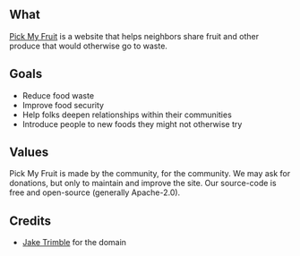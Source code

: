 ## What

[Pick My Fruit](http://pickmyfruit.com) is a website that helps neighbors share fruit and other produce that would otherwise go to waste.

## Goals

- Reduce food waste
- Improve food security
- Help folks deepen relationships within their communities
- Introduce people to new foods they might not otherwise try

## Values

Pick My Fruit is made by the community, for the community. We may ask for donations, but only to maintain and improve the site. Our source-code is free and open-source (generally Apache-2.0).

## Credits

- [Jake Trimble](http://jaketrimble.com) for the domain
